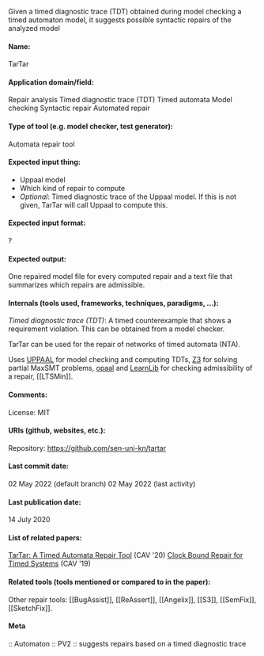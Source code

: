 Given a timed diagnostic trace (TDT) obtained during model checking a timed automaton model, it suggests possible syntactic repairs of the analyzed model

#### Name:
TarTar

#### Application domain/field:
Repair analysis
Timed diagnostic trace (TDT)
Timed automata
Model checking
Syntactic repair
Automated repair

#### Type of tool (e.g. model checker, test generator):
Automata repair tool

#### Expected input thing:
- Uppaal model
- Which kind of repair to compute
- *Optional*: Timed diagnostic trace of the Uppaal model. If this is not given, TarTar will call Uppaal to compute this.

#### Expected input format:
?

#### Expected output:
One repaired model file for every computed repair and a text file that summarizes which repairs are admissible.

#### Internals (tools used, frameworks, techniques, paradigms, ...):
*Timed diagnostic trace (TDT)*: A timed counterexample that shows a requirement violation. This can be obtained from a model checker.

TarTar can be used for the repair of networks of timed automata (NTA).

Uses [UPPAAL](Frameworks/UPPAAL.md) for model checking and computing TDTs, [Z3](Solvers/SMT/Z3.md) for solving partial MaxSMT problems, [opaal](Checkers/opaal.md) and [LearnLib](Libraries/LearnLib.md) for checking admissibility of a repair, [[LTSMin]].

#### Comments:
License: MIT

#### URIs (github, websites, etc.):
Repository: https://github.com/sen-uni-kn/tartar

#### Last commit date:
02 May 2022 (default branch)
02 May 2022 (last activity)

#### Last publication date:
14 July 2020

#### List of related papers:
[TarTar: A Timed Automata Repair Tool](https://doi.org/10.1007/978-3-030-53288-8_25) (CAV '20)
[Clock Bound Repair for Timed Systems](https://doi.org/10.1007/978-3-030-25540-4_5) (CAV '19)

#### Related tools (tools mentioned or compared to in the paper):
Other repair tools: [[BugAssist]], [[ReAssert]], [[Angelix]], [[S3]], [[SemFix]], [[SketchFix]].

#### Meta
:: Automaton
:: PV2 :: suggests repairs based on a timed diagnostic trace
